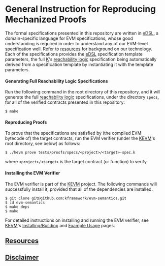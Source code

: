# General Instruction for Reproducing Mechanized Proofs

The formal specifications presented in this repository are written in [eDSL], a domain-specific language for EVM specifications, whose good understanding is required in order to understand any of our EVM-level specification well.
Refer to [resources] for background on our technology.
Each of the specifications provides the [eDSL] specification template parameters, the full [K]'s [reachability logic] specification being automatically derived from a specification template by instantiating it with the template parameters.

#### Generating Full Reachability Logic Specifications

Run the following command in the root directory of this repository, and it will generate the full [reachability logic] specifications, under the directory `specs`, for all of the verified contracts presented in this repository:

```
$ make
```

#### Reproducing Proofs

To prove that the specifications are satisfied by (the compiled EVM bytecode of) the target contracts, run the EVM verifier (under the [KEVM]'s root directory, see below) as follows:

```
$ ./kevm prove tests/proofs/specs/<project>/<target>-spec.k
```

where `<project>/<target>` is the target contract (or function) to verify.

<!--
The above command essentially executes the following command:

```
$ kprove specs/<project>/<target>-spec.k -m VERIFICATION --z3-executable -d /path/to/evm-semantics/.build/java
```
-->

#### Installing the EVM Verifier

The EVM verifier is part of the [KEVM] project.  The following commands will successfully install it, provided that all of the dependencies are installed.

```
$ git clone git@github.com:kframework/evm-semantics.git
$ cd evm-semantics
$ make deps
$ make
```

For detailed instructions on installing and running the EVM verifier, see [KEVM]'s [Installing/Building](https://github.com/kframework/evm-semantics/blob/master/README.md#installingbuilding) and [Example Usage](https://github.com/kframework/evm-semantics/blob/master/README.md#example-usage) pages.

## [Resources](/README.md#resources)

## [Disclaimer](/README.md#disclaimer)

[K]: <http://www.kframework.org>
[eDSL]: </resources/edsl.md>
[KEVM]: <https://github.com/kframework/evm-semantics>
[reachability logic]: <http://fsl.cs.illinois.edu/index.php/Semantics-Based_Program_Verifiers_for_All_Languages>
[resources]: </README.md#resources>
